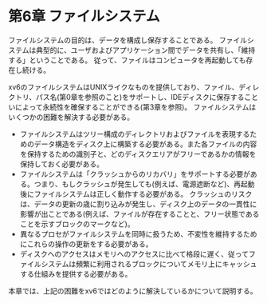 第6章 ファイルシステム
=====================

ファイルシステムの目的は、データを構成し保存することである。
ファイルシステムは典型的に、ユーザおよびアプリケーション間でデータを共有し、「維持する」ということである。
従って、ファイルはコンピュータを再起動しても存在し続ける。

xv6のファイルシステムはUNIXライクなものを提供しており、ファイル、ディレクトリ、パス名(第0章を参照のこと)をサポートし、IDEディスクに保存することいによって永続性を確保することができる(第3章を参照)。
ファイルシステムはいくつかの困難を解決する必要がある。

* ファイルシステムはツリー構成のディレクトリおよびファイルを表現するためのデータ構造をディスク上に構築する必要がある。また各ファイルの内容を保持するための識別子と、どのディスクエリアがフリーであるかの情報を保持しておく必要がある。
* ファイルシステムは「クラッシュからのリカバリ」をサポートする必要がある。つまり、もしクラッシュが発生しても(例えば、電源遮断など)、再起動後にファイルシステムは正しく動作する必要がある。
クラッシュのリスクは、データの更新の歳に割り込みが発生し、ディスク上のデータの一貫性に影響が出ことである(例えば、ファイルが存在することと、フリー状態であることを示すブロックのマークなど)。
* 異なるプロセがファイルシステムを同時に扱うため、不変性を維持するためにこれらの操作の更新をする必要がある。
* ディスクへのアクセスはメモリへのアクセスに比べて格段に遅く、従ってファイルシステムは頻繁に利用されるブロックについてメモリ上にキャッシュする仕組みを提供する必要がある。

本章では、上記の困難をxv6ではどのように解決しているかについて説明する。
